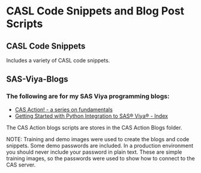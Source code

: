 # CASL Code Snippets and Blog Post Scripts

## CASL Code Snippets
Includes a variety of CASL code snippets.

## SAS-Viya-Blogs

### The following are for my SAS Viya programming blogs:

- [CAS Action! - a series on fundamentals](https://blogs.sas.com/content/sgf/2021/08/06/cas-action-a-series-on-fundamentals/)
- [Getting Started with Python Integration to SAS® Viya® - Index](https://blogs.sas.com/content/sgf/2020/06/19/getting-started-with-python-integration-to-sas-viya-index/)

The CAS Action blogs scripts are stores in the CAS Action Blogs folder.


NOTE: Training and demo images were used to create the blogs and code snippets. Some demo passwords are included. In a production environment you should never include your password in plain text. These are simple training images, so the passwords were used to show how to connect to the CAS server.
